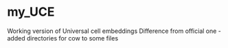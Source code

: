 # my_UCE
Working version of Universal cell embeddings
Difference from official one - 
added directories for cow to some files
